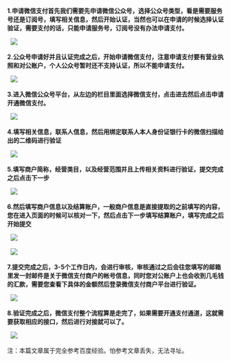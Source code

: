 **1.申请微信支付首先我们需要先申请微信公众号，选择公众号类型，看是需要服务号还是订阅号，填写相关信息，然后开始认证，当然也可以在申请的时候选择认证验证，需要支付的话，只能申请服务号，订阅号没有办法申请支付。**

  ![](https://img-blog.csdnimg.cn/20210225155307403.png?x-oss-process=image/watermark,type_ZmFuZ3poZW5naGVpdGk,shadow_10,text_aHR0cHM6Ly9ibG9nLmNzZG4ubmV0L3poZW5nMjc4MDA3MTA3MA==,size_16,color_FFFFFF,t_70)

**2.公众号申请好并且认证完成之后，开始申请微信支付，注意申请支付要有营业执照和对公账户，个人公众号暂时还不支持认证，所以不能申请支付。**

  ![](https://img-blog.csdnimg.cn/20210225160140465.png?x-oss-process=image/watermark,type_ZmFuZ3poZW5naGVpdGk,shadow_10,text_aHR0cHM6Ly9ibG9nLmNzZG4ubmV0L3poZW5nMjc4MDA3MTA3MA==,size_16,color_FFFFFF,t_70)

**3.进入微信公众号平台，从左边的栏目里面选择微信支付，点击进去然后点击申请开通微信支付。**

  ![](https://img-blog.csdnimg.cn/20210225160209332.png?x-oss-process=image/watermark,type_ZmFuZ3poZW5naGVpdGk,shadow_10,text_aHR0cHM6Ly9ibG9nLmNzZG4ubmV0L3poZW5nMjc4MDA3MTA3MA==,size_16,color_FFFFFF,t_70)

**4.填写相关信息，联系人信息，然后用绑定联系人本人身份证银行卡的微信扫描给出的二维码进行验证**

  ![](https://img-blog.csdnimg.cn/20210225160243508.png?x-oss-process=image/watermark,type_ZmFuZ3poZW5naGVpdGk,shadow_10,text_aHR0cHM6Ly9ibG9nLmNzZG4ubmV0L3poZW5nMjc4MDA3MTA3MA==,size_16,color_FFFFFF,t_70)

**5.填写商户简称，经营类目，以及经营范围并且上传相关资料进行验证，提交完成之后点击下一步**

  ![](https://img-blog.csdnimg.cn/2021022516032697.png?x-oss-process=image/watermark,type_ZmFuZ3poZW5naGVpdGk,shadow_10,text_aHR0cHM6Ly9ibG9nLmNzZG4ubmV0L3poZW5nMjc4MDA3MTA3MA==,size_16,color_FFFFFF,t_70)

**6.然后填写商户信息以及结算账户，一般商户信息是直接提取的之前填写的内容，您在进入页面的时候可以核对一下，然后点击下一步填写结算账户，填写完成之后开始提交**

  ![](https://img-blog.csdnimg.cn/20210225160354727.png?x-oss-process=image/watermark,type_ZmFuZ3poZW5naGVpdGk,shadow_10,text_aHR0cHM6Ly9ibG9nLmNzZG4ubmV0L3poZW5nMjc4MDA3MTA3MA==,size_16,color_FFFFFF,t_70)

  ![](https://img-blog.csdnimg.cn/20210225160411711.png?x-oss-process=image/watermark,type_ZmFuZ3poZW5naGVpdGk,shadow_10,text_aHR0cHM6Ly9ibG9nLmNzZG4ubmV0L3poZW5nMjc4MDA3MTA3MA==,size_16,color_FFFFFF,t_70)

**7.提交完成之后，3-5个工作日内，会进行审核，审核通过之后会往您填写的邮箱里发一封邮件是关于微信支付商户的帐号信息，同时您对公账户上也会收到几毛钱的汇款，需要您查看下具体的金额然后登录微信支付商户平台进行验证。**

  ![](https://img-blog.csdnimg.cn/20210225160455731.png?x-oss-process=image/watermark,type_ZmFuZ3poZW5naGVpdGk,shadow_10,text_aHR0cHM6Ly9ibG9nLmNzZG4ubmV0L3poZW5nMjc4MDA3MTA3MA==,size_16,color_FFFFFF,t_70)

**8.验证完成之后，微信支付整个流程算是走完了，如果需要开通支付通道，这就需要获取相应的接口，然后进行对接就可以了。**

  ![](https://img-blog.csdnimg.cn/20210225160517649.png?x-oss-process=image/watermark,type_ZmFuZ3poZW5naGVpdGk,shadow_10,text_aHR0cHM6Ly9ibG9nLmNzZG4ubmV0L3poZW5nMjc4MDA3MTA3MA==,size_16,color_FFFFFF,t_70)

注：本篇文章属于完全参考百度经验。怕参考文章丢失，无法寻址。
